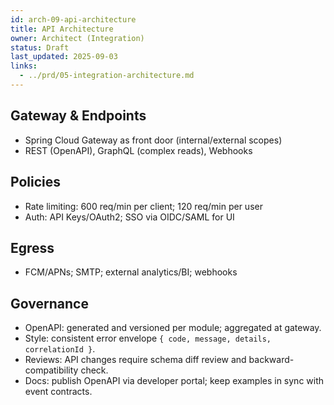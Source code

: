 ```yaml
---
id: arch-09-api-architecture
title: API Architecture
owner: Architect (Integration)
status: Draft
last_updated: 2025-09-03
links:
  - ../prd/05-integration-architecture.md
---
```


## Gateway & Endpoints

- Spring Cloud Gateway as front door (internal/external scopes)
- REST (OpenAPI), GraphQL (complex reads), Webhooks

## Policies

- Rate limiting: 600 req/min per client; 120 req/min per user
- Auth: API Keys/OAuth2; SSO via OIDC/SAML for UI

## Egress

- FCM/APNs; SMTP; external analytics/BI; webhooks

## Governance

- OpenAPI: generated and versioned per module; aggregated at gateway.
- Style: consistent error envelope `{ code, message, details, correlationId }`.
- Reviews: API changes require schema diff review and backward-compatibility check.
- Docs: publish OpenAPI via developer portal; keep examples in sync with event contracts.

